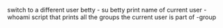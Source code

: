switch to a different user betty  - su betty
print name of current user - whoami
script that prints all the groups the current user is part of -group
